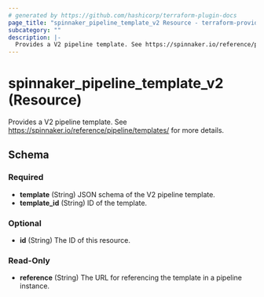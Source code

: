 ```yaml
---
# generated by https://github.com/hashicorp/terraform-plugin-docs
page_title: "spinnaker_pipeline_template_v2 Resource - terraform-provider-spinnaker"
subcategory: ""
description: |-
  Provides a V2 pipeline template. See https://spinnaker.io/reference/pipeline/templates/ for more details.
---
```


# spinnaker_pipeline_template_v2 (Resource)

Provides a V2 pipeline template. See https://spinnaker.io/reference/pipeline/templates/ for more details.



<!-- schema generated by tfplugindocs -->
## Schema

### Required

- **template** (String) JSON schema of the V2 pipeline template.
- **template_id** (String) ID of the template.

### Optional

- **id** (String) The ID of this resource.

### Read-Only

- **reference** (String) The URL for referencing the template in a pipeline instance.


